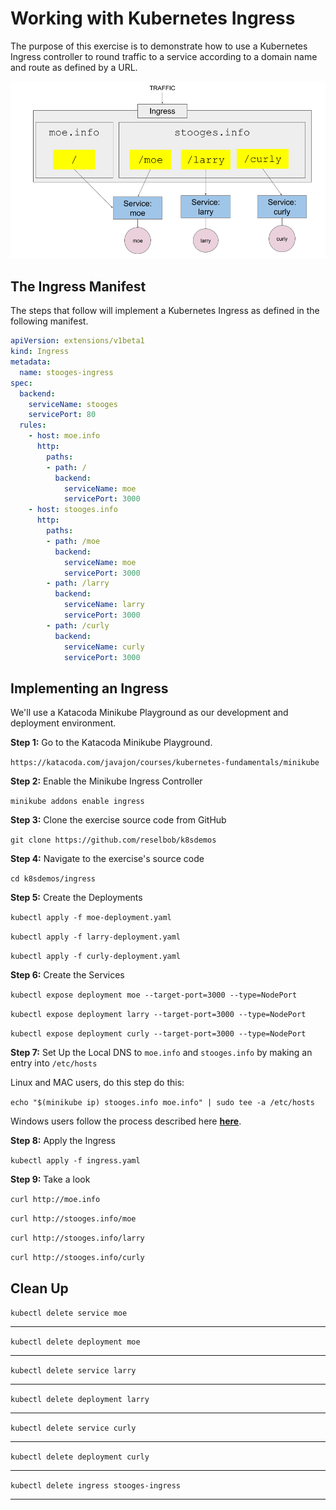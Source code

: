 # Working with Kubernetes Ingress

The purpose of this exercise is to demonstrate how to use a Kubernetes Ingress
controller to round traffic to a service according to a domain name and route
as defined by a URL. 

![Ingress](./images/ingress.png)

## The Ingress Manifest

The steps that follow will implement a Kubernetes Ingress as defined in the following
manifest.

```yaml
apiVersion: extensions/v1beta1
kind: Ingress
metadata:
  name: stooges-ingress
spec:
  backend:
    serviceName: stooges
    servicePort: 80
  rules:
    - host: moe.info
      http:
        paths:
        - path: /
          backend:
            serviceName: moe
            servicePort: 3000
    - host: stooges.info
      http:
        paths:
        - path: /moe
          backend:
            serviceName: moe
            servicePort: 3000
        - path: /larry
          backend:
            serviceName: larry
            servicePort: 3000
        - path: /curly
          backend:
            serviceName: curly
            servicePort: 3000
```

## Implementing an Ingress

We'll use a Katacoda Minikube Playground as our development and deployment environment.

**Step 1:** Go to the Katacoda Minikube Playground.

`https://katacoda.com/javajon/courses/kubernetes-fundamentals/minikube`

**Step 2:** Enable the Minikube Ingress Controller

`minikube addons enable ingress`

**Step 3:** Clone the exercise source code from GitHub

`git clone https://github.com/reselbob/k8sdemos`

**Step 4:** Navigate to the exercise's source code

`cd k8sdemos/ingress`

**Step 5:** Create the Deployments

`kubectl apply -f moe-deployment.yaml`

`kubectl apply -f larry-deployment.yaml`

`kubectl apply -f curly-deployment.yaml`

**Step 6:** Create the Services

`kubectl expose deployment moe --target-port=3000 --type=NodePort`

`kubectl expose deployment larry --target-port=3000 --type=NodePort`

`kubectl expose deployment curly --target-port=3000 --type=NodePort`

**Step 7:** Set Up the Local DNS to `moe.info` and `stooges.info` by making an entry into `/etc/hosts`

Linux and MAC users, do this step do this:

`echo "$(minikube ip) stooges.info moe.info" | sudo tee -a /etc/hosts`

Windows users follow the process described here **[here](https://www.addictivetips.com/windows-tips/modify-the-hosts-file-on-windows-10/)**.


**Step 8:** Apply the Ingress

`kubectl apply -f ingress.yaml`

**Step 9:** Take a look

`curl http://moe.info`

`curl http://stooges.info/moe`

`curl http://stooges.info/larry`

`curl http://stooges.info/curly`

## Clean Up


`kubectl delete service moe`

------

`kubectl delete deployment moe`

------

`kubectl delete service larry`

------

`kubectl delete deployment larry`

------

`kubectl delete service curly`

------

`kubectl delete deployment curly`

------

`kubectl delete ingress stooges-ingress`

------